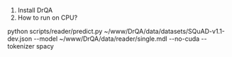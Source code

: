 1. Install DrQA
2. How to run on CPU?

python scripts/reader/predict.py ~/www/DrQA/data/datasets/SQuAD-v1.1-dev.json --model ~/www/DrQA/data/reader/single.mdl --no-cuda --tokenizer spacy
